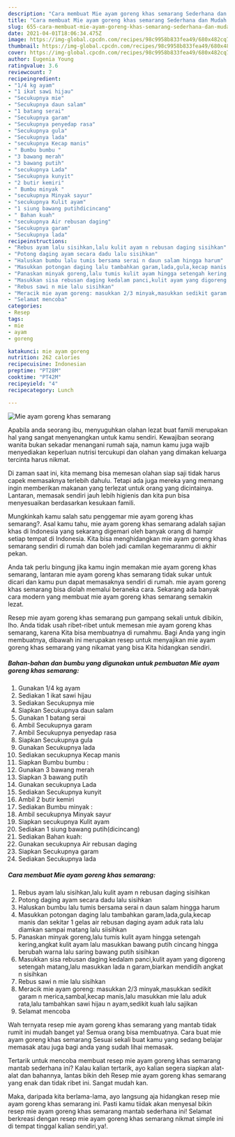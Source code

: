 ```yaml
---
description: "Cara membuat Mie ayam goreng khas semarang Sederhana dan Mudah Dibuat"
title: "Cara membuat Mie ayam goreng khas semarang Sederhana dan Mudah Dibuat"
slug: 655-cara-membuat-mie-ayam-goreng-khas-semarang-sederhana-dan-mudah-dibuat
date: 2021-04-01T18:06:34.475Z
image: https://img-global.cpcdn.com/recipes/98c9958b833fea49/680x482cq70/mie-ayam-goreng-khas-semarang-foto-resep-utama.jpg
thumbnail: https://img-global.cpcdn.com/recipes/98c9958b833fea49/680x482cq70/mie-ayam-goreng-khas-semarang-foto-resep-utama.jpg
cover: https://img-global.cpcdn.com/recipes/98c9958b833fea49/680x482cq70/mie-ayam-goreng-khas-semarang-foto-resep-utama.jpg
author: Eugenia Young
ratingvalue: 3.6
reviewcount: 7
recipeingredient:
- "1/4 kg ayam"
- "1 ikat sawi hijau"
- "Secukupnya mie"
- "Secukupnya daun salam"
- "1 batang serai"
- "Secukupnya garam"
- "Secukupnya penyedap rasa"
- "Secukupnya gula"
- "Secukupnya lada"
- "secukupnya Kecap manis"
- " Bumbu bumbu "
- "3 bawang merah"
- "3 bawang putih"
- "secukupnya Lada"
- "Secukupnya kunyit"
- "2 butir kemiri"
- " Bumbu minyak "
- "secukupnya Minyak sayur"
- "secukupnya Kulit ayam"
- "1 siung bawang putihdicincang"
- " Bahan kuah"
- "secukupnya Air rebusan daging"
- "Secukupnya garam"
- "Secukupnya lada"
recipeinstructions:
- "Rebus ayam lalu sisihkan,lalu kulit ayam n rebusan daging sisihkan"
- "Potong daging ayam secara dadu lalu sisihkan"
- "Haluskan bumbu lalu tumis bersama serai n daun salam hingga harum"
- "Masukkan potongan daging lalu tambahkan garam,lada,gula,kecap manis dan sekitar 1 gelas air rebusan daging ayam aduk rata lalu diamkan sampai matang lalu siisihkan"
- "Panaskan minyak goreng,lalu tumis kulit ayam hingga setengah kering,angkat kulit ayam lalu masukkan bawang putih cincang hingga berubah warna lalu saring bawang putih sisihkan"
- "Masukkan sisa rebusan daging kedalam panci,kulit ayam yang digoreng setengah matang,lalu masukkan lada n garam,biarkan mendidih angkat n sisihkan"
- "Rebus sawi n mie lalu sisihkan"
- "Meracik mie ayam goreng: masukkan 2/3 minyak,masukkan sedikit garam n merica,sambal,kecap manis,lalu masukkan mie lalu aduk rata,lalu tambahkan sawi hijau n ayam,sedikit kuah lalu sajikan"
- "Selamat mencoba"
categories:
- Resep
tags:
- mie
- ayam
- goreng

katakunci: mie ayam goreng 
nutrition: 262 calories
recipecuisine: Indonesian
preptime: "PT28M"
cooktime: "PT42M"
recipeyield: "4"
recipecategory: Lunch

---
```



![Mie ayam goreng khas semarang](https://img-global.cpcdn.com/recipes/98c9958b833fea49/680x482cq70/mie-ayam-goreng-khas-semarang-foto-resep-utama.jpg)

Apabila anda seorang ibu, menyuguhkan olahan lezat buat famili merupakan hal yang sangat menyenangkan untuk kamu sendiri. Kewajiban seorang  wanita bukan sekadar menangani rumah saja, namun kamu juga wajib menyediakan keperluan nutrisi tercukupi dan olahan yang dimakan keluarga tercinta harus nikmat.

Di zaman  saat ini, kita memang bisa memesan olahan siap saji tidak harus capek memasaknya terlebih dahulu. Tetapi ada juga mereka yang memang ingin memberikan makanan yang terlezat untuk orang yang dicintainya. Lantaran, memasak sendiri jauh lebih higienis dan kita pun bisa menyesuaikan berdasarkan kesukaan famili. 



Mungkinkah kamu salah satu penggemar mie ayam goreng khas semarang?. Asal kamu tahu, mie ayam goreng khas semarang adalah sajian khas di Indonesia yang sekarang digemari oleh banyak orang di hampir setiap tempat di Indonesia. Kita bisa menghidangkan mie ayam goreng khas semarang sendiri di rumah dan boleh jadi camilan kegemaranmu di akhir pekan.

Anda tak perlu bingung jika kamu ingin memakan mie ayam goreng khas semarang, lantaran mie ayam goreng khas semarang tidak sukar untuk dicari dan kamu pun dapat memasaknya sendiri di rumah. mie ayam goreng khas semarang bisa diolah memalui beraneka cara. Sekarang ada banyak cara modern yang membuat mie ayam goreng khas semarang semakin lezat.

Resep mie ayam goreng khas semarang pun gampang sekali untuk dibikin, lho. Anda tidak usah ribet-ribet untuk memesan mie ayam goreng khas semarang, karena Kita bisa membuatnya di rumahmu. Bagi Anda yang ingin membuatnya, dibawah ini merupakan resep untuk menyajikan mie ayam goreng khas semarang yang nikamat yang bisa Kita hidangkan sendiri.

<!--inarticleads1-->

##### Bahan-bahan dan bumbu yang digunakan untuk pembuatan Mie ayam goreng khas semarang:

1. Gunakan 1/4 kg ayam
1. Sediakan 1 ikat sawi hijau
1. Sediakan Secukupnya mie
1. Siapkan Secukupnya daun salam
1. Gunakan 1 batang serai
1. Ambil Secukupnya garam
1. Ambil Secukupnya penyedap rasa
1. Siapkan Secukupnya gula
1. Gunakan Secukupnya lada
1. Sediakan secukupnya Kecap manis
1. Siapkan  Bumbu bumbu :
1. Gunakan 3 bawang merah
1. Siapkan 3 bawang putih
1. Gunakan secukupnya Lada
1. Sediakan Secukupnya kunyit
1. Ambil 2 butir kemiri
1. Sediakan  Bumbu minyak :
1. Ambil secukupnya Minyak sayur
1. Siapkan secukupnya Kulit ayam
1. Sediakan 1 siung bawang putih(dicincang)
1. Sediakan  Bahan kuah:
1. Gunakan secukupnya Air rebusan daging
1. Siapkan Secukupnya garam
1. Sediakan Secukupnya lada




<!--inarticleads2-->

##### Cara membuat Mie ayam goreng khas semarang:

1. Rebus ayam lalu sisihkan,lalu kulit ayam n rebusan daging sisihkan
1. Potong daging ayam secara dadu lalu sisihkan
1. Haluskan bumbu lalu tumis bersama serai n daun salam hingga harum
1. Masukkan potongan daging lalu tambahkan garam,lada,gula,kecap manis dan sekitar 1 gelas air rebusan daging ayam aduk rata lalu diamkan sampai matang lalu siisihkan
1. Panaskan minyak goreng,lalu tumis kulit ayam hingga setengah kering,angkat kulit ayam lalu masukkan bawang putih cincang hingga berubah warna lalu saring bawang putih sisihkan
1. Masukkan sisa rebusan daging kedalam panci,kulit ayam yang digoreng setengah matang,lalu masukkan lada n garam,biarkan mendidih angkat n sisihkan
1. Rebus sawi n mie lalu sisihkan
1. Meracik mie ayam goreng: masukkan 2/3 minyak,masukkan sedikit garam n merica,sambal,kecap manis,lalu masukkan mie lalu aduk rata,lalu tambahkan sawi hijau n ayam,sedikit kuah lalu sajikan
1. Selamat mencoba




Wah ternyata resep mie ayam goreng khas semarang yang mantab tidak rumit ini mudah banget ya! Semua orang bisa membuatnya. Cara buat mie ayam goreng khas semarang Sesuai sekali buat kamu yang sedang belajar memasak atau juga bagi anda yang sudah lihai memasak.

Tertarik untuk mencoba membuat resep mie ayam goreng khas semarang mantab sederhana ini? Kalau kalian tertarik, ayo kalian segera siapkan alat-alat dan bahannya, lantas bikin deh Resep mie ayam goreng khas semarang yang enak dan tidak ribet ini. Sangat mudah kan. 

Maka, daripada kita berlama-lama, ayo langsung aja hidangkan resep mie ayam goreng khas semarang ini. Pasti kamu tiidak akan menyesal bikin resep mie ayam goreng khas semarang mantab sederhana ini! Selamat berkreasi dengan resep mie ayam goreng khas semarang nikmat simple ini di tempat tinggal kalian sendiri,ya!.

